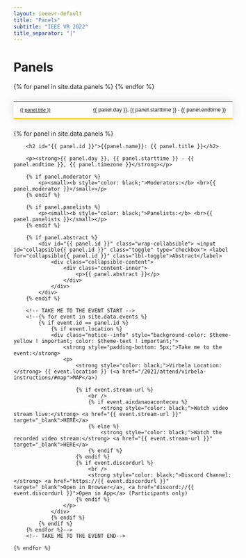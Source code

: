 ```yaml
---
layout: ieeevr-default
title: "Panels"
subtitle: "IEEE VR 2022"
title_separator: "|"
---
```


<style>
    .styled-table {
        border-collapse: collapse;
        margin: 25px 0;
        font-size: 0.9em;
        font-family: sans-serif;
        /*min-width: 400px;*/
        box-shadow: 0 0 20px rgba(0, 0, 0, 0.15);
        display: table;
    }

    .styled-table thead tr {
        background-color: #fec10d;
        color: #ffffff;
        text-align: left;
    }

    .styled-table th,
    .styled-table td {
        padding: 12px 15px;
    }

    .styled-table tbody tr {
        border-bottom: 1px solid #dddddd;
    }

    .styled-table tbody tr:nth-of-type(even) {
        background-color: #fffbed;
    }

    .styled-table tbody tr:last-of-type {
        border-bottom: 2px solid #fec10d;
    }

    .styled-table tbody tr.active-row {
        font-weight: bold;
        color: #fec10d;
    }

    /* Collapsible */
    input[type='checkbox'] {
        display: none;
    }

    .wrap-collabsible {
        margin: 1rem 0;
    }

    .lbl-toggle {
        display: block;
        font-weight: bold;
        /* font-family: monospace; */
        font-size: 0.8rem;
        text-align: left;
        padding: 0rem;
        color: #fec10d;
        background: #ffffff;
        cursor: pointer;
        border-radius: 7px;
        transition: all 0.25s ease-out;
    }

    .lbl-toggle:hover {
        /*color: #FFF;*/
    }

    .lbl-toggle::before {
        content: ' ';
        display: inline-block;
        border-top: 5px solid transparent;
        border-bottom: 5px solid transparent;
        border-left: 5px solid currentColor;
        vertical-align: middle;
        margin-right: .7rem;
        transform: translateY(-2px);
        transition: transform .2s ease-out;
    }

    .toggle:checked+.lbl-toggle::before {
        transform: rotate(90deg) translateX(-3px);
    }

    .collapsible-content {
        max-height: 0px;
        overflow: hidden;
        transition: max-height .25s ease-in-out;
    }

    .toggle:checked+.lbl-toggle+.collapsible-content {
        max-height: 1500px;
    }

    .toggle:checked+.lbl-toggle {
        border-bottom-right-radius: 0;
        border-bottom-left-radius: 0;
    }

    .collapsible-content .content-inner {
        background: white;
        /* rgba(0, 105, 255, .2);*/
        border-bottom: 1px solid white;
        border-bottom-left-radius: 7px;
        border-bottom-right-radius: 7px;
        padding: .5rem 1rem;
    }

    .collapsible-content p {
        margin-bottom: 0;
    }

</style>

<h1>Panels</h1>

<div>
    <table class="styled-table" style="font-size: 0.9em; ">
        {% for panel in site.data.panels %}
            <tr>
                <td style="font-size: 0.9em;"><a href="#{{ panel.id }}">{{ panel.title }}</a></td>
                <td style="white-space: nowrap; text-align: right;">{{ panel.day }}, {{ panel.starttime }} - {{ panel.endtime }}</td>
            </tr>
        {% endfor %}
    </table>
</div>


<div>
    {% for panel in site.data.panels %}

        <h2 id="{{ panel.id }}">{{panel.name}}: {{ panel.title }}</h2>
        
        <p><strong>{{ panel.day }}, {{ panel.starttime }} - {{ panel.endtime }}, {{ panel.timezone }}</strong></p>
        
        {% if panel.moderator %}
            <p><small><b style="color: black;">Moderators:</b> <br>{{ panel.moderator }}</small></p>
        {% endif %}

        {% if panel.panelists %}
            <p><small><b style="color: black;">Panelists:</b> <br>{{ panel.panelists }}</small></p>
        {% endif %}

        {% if panel.abstract %}
            <div id="{{ panel.id }}" class="wrap-collabsible"> <input id="collapsible{{ panel.id }}" class="toggle" type="checkbox"> <label for="collapsible{{ panel.id }}" class="lbl-toggle">Abstract</label>
                <div class="collapsible-content">
                    <div class="content-inner">
                        <p>{{ panel.abstract }}</p>
                    </div>
                </div>
            </div>
        {% endif %}
    
        <!-- TAKE ME TO THE EVENT START -->
        <!--{% for event in site.data.events %}
            {% if event.id == panel.id %}
                {% if event.location %}
                <div class="notice--info" style="background-color: $theme-yellow ! important; color: $theme-text ! important;">
                    <strong style="padding-bottom: 5px;">Take me to the event:</strong>
                    <p>
                        <strong style="color: black;">Virbela Location:</strong> {{ event.location }} (<a href="/2021/attend/virbela-instructions/#map">MAP</a>)

                        {% if event.stream-url %}
                            <br />
                            {% if event.aindanaoaconteceu %}
                                <strong style="color: black;">Watch video stream live:</strong> <a href="{{ event.stream-url }}" target="_blank">HERE</a>
                            {% else %}
                                <strong style="color: black;">Watch the recorded video stream:</strong> <a href="{{ event.stream-url }}" target="_blank">HERE</a>
                            {% endif %}
                        {% endif %}
                        {% if event.discordurl %}
                            <br />
                            <strong style="color: black;">Discord Channel:</strong> <a href="https://{{ event.discordurl }}" target="_blank">Open in Browser</a>, <a href="discord://{{ event.discordurl }}">Open in App</a> (Participants only)
                        {% endif %}
                    </p>
                </div>
                {% endif %}
            {% endif %}
        {% endfor %}-->
        <!-- TAKE ME TO THE EVENT END-->

    {% endfor %}
</div>
